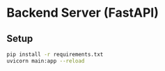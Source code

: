 # Backend Server (FastAPI)

## Setup
```bash
pip install -r requirements.txt
uvicorn main:app --reload
